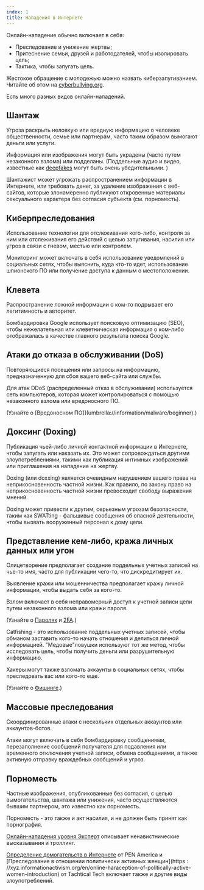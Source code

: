 ```yaml
---
index: 1
title: Нападения в Интернете
---
```

Онлайн-нападение обычно включает в себя:

*   Преследование и унижение жертвы;
*   Притеснение семьи, друзей и работодателей, чтобы изолировать цель;
*   Тактика, чтобы запугать цель.

Жестокое обращение с молодежью можно назвать киберзапугиванием. Читайте об этом на [cyberbullying.org](https://cyberbullying.org/).

Есть много разных видов онлайн-нападений.

## Шантаж

Угроза раскрыть неловкую или вредную информацию о человеке общественности, семье или партнерам, часто таким образом вымогают деньги или услуги.

Информация или изображения могут быть украдены (часто путем незаконного взлома) или подделаны. (Поддельные аудио и видео, известные как [deepfakes](https://www.buzzfeed.com/craigsilverman/obama-jordan-peele-deepfake-video-debunk-buzzfeed?utm_term=.hlxWpqMOo#.rlDN6YM4o) могут быть очень убедительными. )

Шантажист может угрожать распространением информации в Интернете, или требовать денег, за удаление изображения с веб-сайтов, которые злонамеренно публикуют откровенные материалы сексуального характера без согласия субъекта (см. порноместь).

## Киберпреследования

Использование технологии для отслеживания кого-либо, контроля за ним или отслеживания его действий с целью запугивания, насилия или угроз в связи с гневом, местью или контролем.

Мониторинг может включать в себя использование уведомлений в социальных сетях, чтобы выяснить, куда кто-то идет, использование шпионского ПО или получение доступа к данным о местоположении.

## Клевета

Распространение ложной информации о ком-то подрывает его легитимность и авторитет.

Бомбардировка Google использует поисковую оптимизацию (SEO), чтобы нежелательная или клеветническая информация о ком-либо отображалась в качестве главного результата поиска Google.

## Атаки до отказа в обслуживании (DoS)

Повторяющиеся посещения или запросы на информацию, предназначенную для сбоя вашего веб-сайта или службы.

Для атак DDoS (распределенный отказ в обслуживании) используется сеть компьютеров, которая может контролироваться с помощью незаконного взлома или вредоносного ПО.

(Узнайте о [Вредоносном ПО]](umbrella://information/malware/beginner).)

## Доксинг (Doxing)

Публикация чьей-либо личной контактной информации в Интернете, чтобы запугать или наказать их. Это может сопровождаться другими злоупотреблениями, такими как публикация интимных изображений или приглашения на нападение на жертву.

Doxing (или doxxing) является очевидным нарушением вашего права на неприкосновенность частной жизни. Как правило, по закону право на неприкосновенность частной жизни превосходит свободу выражения мнений.

Doxing может привести к другим, серьезным угрозам безопасности, таким как SWATting - фальшивые сообщения об опасной деятельности, чтобы вызвать вооруженный персонал к дому цели.

## Представление кем-либо, кража личных данных или угон

Олицетворение предполагает создание поддельных учетных записей на чье-то имя, часто для публикации чего-то, что дискредитирует их.

Выявление кражи или мошенничества предполагает кражу личной информации, чтобы выдать себя за кого-то.

Взлом включает в себя неправомерный доступ к учетной записи цели путем незаконного взлома или кражи пароля.

(Узнайте о [Паролях](umbrella://information/passwords/beginner) и [2FA](umbrella://information/passwords/advanced).)

Catfishing - это использование поддельных учетных записей, чтобы обманом заставить кого-то начать отношения и делиться личной информацией. "Медовые"ловушки используют тот же метод, чтобы исследовать цель, чтобы получить деньги или разрушительную информацию.

Хакеры могут также взломать аккаунты в социальных сетях, чтобы преследовать вас или кого-то еще.

(Узнайте о [Фишинге](umbrella://communications/phishing).)

## Массовые преследования

Скоординированные атаки с нескольких отдельных аккаунтов или аккаунтов-ботов.

Атаки могут включать в себя бомбардировку сообщениями, перезаполнение сообщений получателя для подавления или временного отключения учетной записи, обмена сообщениями, а также активную отправку враждебных сообщений и угроз.

## Порноместь

Частные изображения, опубликованные без согласия, с целью вымогательства, шантажа или унижения, часто осуществляются бывшим партнером, это известно как порноместь.

Порноместь - это также и акт насилия, и не должен быть принят как порнография.

[Онлайн-нападения уровня Эксперт](umbrella://communications/online-abuse/advanced) описывает ненавистнические высказывания и троллинг.

[Определение домогательств в Интернете](https://onlineharaptionsfieldmanual.pen.org/additional-resources/defining-online-haraptions-a-glossary-of-terms/) от PEN America и [Преследование в отношении политически активных женщин](https : //xyz.informationactivism.org/en/online-haraception-of-politically-active-women-introduction) от Tachtical Tech включает также и другие виды злоупотреблений.